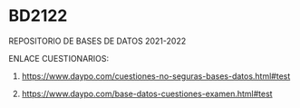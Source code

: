 # BD2122
REPOSITORIO DE BASES DE DATOS 2021-2022

ENLACE CUESTIONARIOS:

1. https://www.daypo.com/cuestiones-no-seguras-bases-datos.html#test

2. https://www.daypo.com/base-datos-cuestiones-examen.html#test
